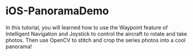 # iOS-PanoramaDemo
In this tutorial, you will learned how to use the Waypoint feature of Intelligent Navigation and Joystick to control the aircraft to rotate and take photos. Then use OpenCV to stitch and crop the series photos into a cool panorama!
